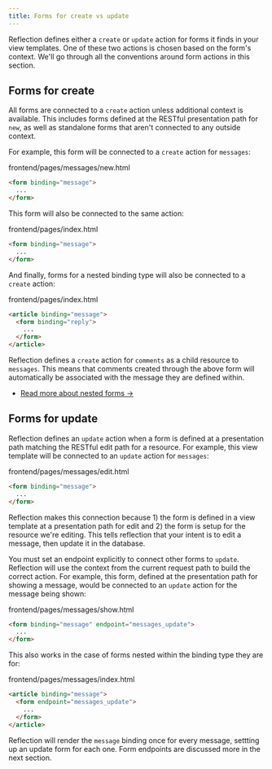 ```yaml
---
title: Forms for create vs update
---
```


Reflection defines either a `create` or `update` action for forms it finds in your view templates. One of these two actions is chosen based on the form's context. We'll go through all the conventions around form actions in this section.

## Forms for create

All forms are connected to a `create` action unless additional context is available. This includes forms defined at the RESTful presentation path for `new`, as well as standalone forms that aren't connected to any outside context.

For example, this form will be connected to a `create` action for `messages`:

<div class="filename">
  frontend/pages/messages/new.html
</div>

```html
<form binding="message">
  ...
</form>
```

This form will also be connected to the same action:

<div class="filename">
  frontend/pages/index.html
</div>

```html
<form binding="message">
  ...
</form>
```

And finally, forms for a nested binding type will also be connected to a `create` action:

<div class="filename">
  frontend/pages/index.html
</div>

```html
<article binding="message">
  <form binding="reply">
    ...
  </form>
</article>
```

Reflection defines a `create` action for `comments` as a child resource to `messages`. This means that comments created through the above form will automatically be associated with the message they are defined within.

* [Read more about nested forms &rarr;](doc:reflection/actions/nested-forms)

## Forms for update

Reflection defines an `update` action when a form is defined at a presentation path matching the RESTful edit path for a resource. For example, this view template will be connected to an `update` action for `messages`:

<div class="filename">
  frontend/pages/messages/edit.html
</div>

```html
<form binding="message">
  ...
</form>
```

Reflection makes this connection because 1) the form is defined in a view template at a presentation path for edit and 2) the form is setup for the resource we're editing. This tells reflection that your intent is to edit a message, then update it in the database.

You must set an endpoint explicitly to connect other forms to `update`. Reflection will use the context from the current request path to build the correct action. For example, this form, defined at the presentation path for showing a message, would be connected to an `update` action for the message being shown:

<div class="filename">
  frontend/pages/messages/show.html
</div>

```html
<form binding="message" endpoint="messages_update">
  ...
</form>
```

This also works in the case of forms nested within the binding type they are for:

<div class="filename">
  frontend/pages/messages/index.html
</div>

```html
<article binding="message">
  <form endpoint="messages_update">
    ...
  </form>
</article>
```

Reflection will render the `message` binding once for every message, settting up an update form for each one. Form endpoints are discussed more in the next section.
